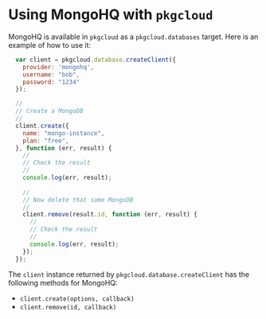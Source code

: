 # Using MongoHQ with `pkgcloud`

MongoHQ is available in `pkgcloud` as a `pkgcloud.databases` target. Here is an example of how to use it:

``` js
  var client = pkgcloud.database.createClient({
    provider: 'mongohq',
    username: "bob",
    password: "1234"
  });

  //
  // Create a MongoDB
  //
  client.create({
    name: "mongo-instance",
    plan: "free",
  }, function (err, result) {
    //
    // Check the result
    //
    console.log(err, result);
  
    //
    // Now delete that same MongoDB
    //
    client.remove(result.id, function (err, result) {
      //
      // Check the result
      //
      console.log(err, result);
    });
  });
```

The `client` instance returned by `pkgcloud.database.createClient` has the following methods for MongoHQ:

* `client.create(options, callback)`
* `client.remove(id, callback)`